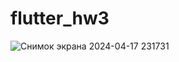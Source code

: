 # flutter_hw3

![Снимок экрана 2024-04-17 231731](https://github.com/madenummida07/flutter_hw3/assets/163240495/31d9e9a9-6b6d-4597-8028-adb92381f8ae)
